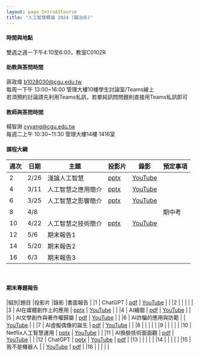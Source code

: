```yaml
---
layout: page_IntroAICourse
title: "人工智慧概論 2024 (職治系)"
---
```


<!---
開課序號 60718
學生人數 64人
-->

#### 時間與地點
雙週之週一下午4:10至6:00，教室C0102R<br/>

#### 助教與答問時間
蔣政煒 b1028030@cgu.edu.tw<br/>
每周一下午 13:00~16:00 管理大樓10樓學生討論室/Teams線上<br/>
若須預約討論請先利用Teams私訊，若單純訊問問題則直接用Teams私訊即可<br/>

#### 教師與答問時間
楊智淵 cyyang@cgu.edu.tw <br/>
每週二上午 10:30~11:30 管理大樓14樓 1416室<br/>

#### 課程大綱

|週次|日期         |主題                  |投影片 |錄影     | 預定事項                      |
|--- |---         |---                   |---   |---      |---                           |
|2   |2/26        | 淺論人工智慧          | [pptx](https://changgunguniversity-my.sharepoint.com/:p:/g/personal/d000019097_cgu_edu_tw/EUJcy2me7tdLizFvQWEJXkYBCavJhot-xTr3XP0ruqA5kQ?e=8vWxoX)     | [YouTube](https://youtu.be/rWbkH7hSyiM)        |                              |
|4   |3/11        | 人工智慧之應用簡介    | [pptx](https://changgunguniversity-my.sharepoint.com/:p:/g/personal/d000019097_cgu_edu_tw/Ebm_W7OVMsdHhr-zWQZsRPoB1iuyf8gXvjS9okauYQNxcQ?e=CtXk7B)     | [YouTube](https://youtu.be/jSqUZUysp30)        |                              |
|6   |3/25        | 人工智慧之影響簡介    | [pptx](https://changgunguniversity-my.sharepoint.com/:p:/g/personal/d000019097_cgu_edu_tw/EWaijA95WR1JqraYsyWnXZMBnWcxUe7svdzPfMFa5063QQ?e=zlPMgN)     | [YouTube](https://youtu.be/vooNGc1a2fM)        |                              |
|8   |4/8         |                      |      |         |  期中考                      |
|10  |4/22        | 人工智慧之技術簡介    | [pptx](https://changgunguniversity-my.sharepoint.com/:p:/g/personal/d000019097_cgu_edu_tw/EfzQs8F0kYVDpou2ybga0icBG0XXIaPm8sZK7qaAcmDEBg?e=hAFEAx)     | [YouTube](https://youtu.be/Zr99F9efyDA)        |                              |
|12  |5/6         | 期末報告1             |      |         |                    |
|14  |5/20        | 期末報告2             |      |         |                      |
|16  |6/3         | 期末報告3             |      |         |                     |

<br/>

#### 期末專題報告

|組別|題目                     |投影片      |錄影            |書面報告 |
|1   | ChatGPT                | [pdf](https://changgunguniversity-my.sharepoint.com/:b:/g/personal/d000019097_cgu_edu_tw/EXx5LNFoBLFMvYmqOdF9x4wB9BIRCOeXtFTFq0-UTUMx8A?e=b88p87)          | [YouTube](https://youtu.be/-198t44FqWA)           |        |
|2   |          |           |            |        |
|3   | AI在媒體創作上的應用           | [pptx](https://changgunguniversity-my.sharepoint.com/:p:/g/personal/d000019097_cgu_edu_tw/EdXhe8GF_SRNtCSFYKBZUOMBG6R69u021Jh3hjFc7J67NA?e=WfGTr2)          | [YouTube](https://youtu.be/86Dlh5k7nIs)           |        |
|4   | AI繪圖         | [pdf](https://changgunguniversity-my.sharepoint.com/:b:/g/personal/d000019097_cgu_edu_tw/Efy4uxn6lDpCt9Gm8AscN6EBRFR9KszdKDTh2d-P5-e03g?e=HuePAD)          | [YouTube](https://youtu.be/1jBKM4sFWqg)           |        |
|5   | AI文學創作與著作權歸屬        | [pdf](https://changgunguniversity-my.sharepoint.com/:b:/g/personal/d000019097_cgu_edu_tw/EZjdCZItMotMj1DXP9Ysjo8BqXmzg6Dfjjh2Arst7Bnmow?e=j3Cryp)          | [YouTube](https://youtu.be/iftzDT_hVDU)            |        |
|6   | AI詐騙的應用與防範         |          | [YouTube](https://youtu.be/EBqKjKVm9GY)            |        |
|7   | AI虛擬偶像的誕生        | [pdf](https://changgunguniversity-my.sharepoint.com/:b:/g/personal/d000019097_cgu_edu_tw/EbErvfgRNoJFj0HFONt6EHQBKW57q55sw2X8mwrkCAegEg?e=fz47F9)         | [YouTube](https://youtu.be/cPQw-65LujI)            |        |
|8   |       |          |             |        |
|9   |     |          |             |        |
|10  | Netflix人工智慧運用        | [pptx](https://changgunguniversity-my.sharepoint.com/:p:/g/personal/d000019097_cgu_edu_tw/EVF0xSmx8r5Nt5U5b5qos3kBHlOB4u9Tiigwj0KyxMSWSQ?e=ACjU9h)         | [YouTube](https://youtu.be/bmMQQrIMeLA)            |        |
|11  | AI換臉技術面面觀            | [pdf](https://changgunguniversity-my.sharepoint.com/:b:/g/personal/d000019097_cgu_edu_tw/EfJg1poUQeJKsC46d57jyPgBJwXE9X_V5m2v0eHdKUzGiQ?e=un8dNm)          | [YouTube](https://youtu.be/nCW3U3lEPOE)           |        |
|12  | ChatGPT        | [pptx](https://changgunguniversity-my.sharepoint.com/:p:/g/personal/d000019097_cgu_edu_tw/ET_W1PeP1-NPnxEjeretWNsBRZpaDeUPflBTcM-i5u0GLg?e=X6fMlI)         | [YouTube](https://youtu.be/MbtF8R5bdWo)            | [pdf](https://changgunguniversity-my.sharepoint.com/:b:/g/personal/d000019097_cgu_edu_tw/ETLoCzFAidpCowoAba4odPsBnFdqlKSr1Ok42Z6_D5ra9A?e=pfgkBi)       |
|13  |                |           |            |        |
|14  |                |           |            |        |
|15  | 我不是機器人   |           | [YouTube](https://youtu.be/XdasMTM6LZQ)           | [pdf](https://changgunguniversity-my.sharepoint.com/:b:/g/personal/d000019097_cgu_edu_tw/Edm30VxMFztEmFNHFP0thkcB4FN0qjPMGuPBqJkH6RdEjA?e=sKjocD)       |
|16  |                |           |            |        |

<br/>
